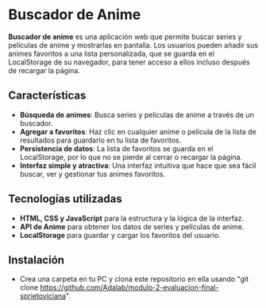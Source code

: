 # Buscador de Anime

**Buscador de anime** es una aplicación web que permite buscar series y películas de anime y mostrarlas en pantalla. Los usuarios pueden añadir sus animes favoritos a una lista personalizada, que se guarda en el LocalStorage de su navegador, para tener acceso a ellos incluso después de recargar la página.

## Características

- **Búsqueda de animes**: Busca series y películas de anime a través de un buscador.
- **Agregar a favoritos**: Haz clic en cualquier anime o película de la lista de resultados para guardarlo en tu lista de favoritos.
- **Persistencia de datos**: La lista de favoritos se guarda en el LocalStorage, por lo que no se pierde al cerrar o recargar la página.
- **Interfaz simple y atractiva**: Una interfaz intuitiva que hace que sea fácil buscar, ver y gestionar tus animes favoritos.

## Tecnologías utilizadas

- **HTML, CSS y JavaScript** para la estructura y la lógica de la interfaz.
- **API de Anime** para obtener los datos de series y películas de anime.
- **LocalStorage** para guardar y cargar los favoritos del usuario.

## Instalación

- Crea una carpeta en tu PC y clona este repositorio en ella usando "git clone https://github.com/Adalab/modulo-2-evaluacion-final-sprietoviciana".
  

